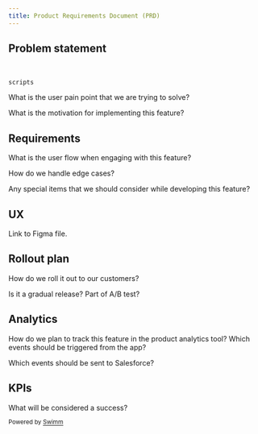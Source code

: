 ```yaml
---
title: Product Requirements Document (PRD)
---
```

## Problem statement

&nbsp;

<SwmToken path="package.json" pos="8:2:2" line-data="  &quot;scripts&quot;: {">`scripts`</SwmToken>

What is the user pain point that we are trying to solve?

What is the motivation for implementing this feature?

## Requirements

What is the user flow when engaging with this feature?

How do we handle edge cases?

Any special items that we should consider while developing this feature?

## UX

Link to Figma file.

## Rollout plan

How do we roll it out to our customers?

Is it a gradual release? Part of A/B test?

## Analytics

How do we plan to track this feature in the product analytics tool? Which events should be triggered from the app?

Which events should be sent to Salesforce?

## KPIs

What will be considered a success?

<SwmMeta repo-id="Z2l0aHViJTNBJTNBZWNvbW0lM0ElM0Ftb3NoaWtzd2ltbQ==" repo-name="ecomm"><sup>Powered by [Swimm](https://swimm-web-app.web.app/)</sup></SwmMeta>
